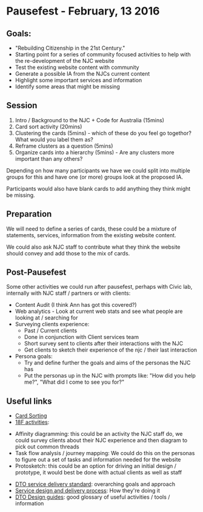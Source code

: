 # Pausefest - February, 13 2016

## Goals:
* "Rebuilding Citizenship in the 21st Century."
* Starting point for a series of community focused activities to help with the re-development of the NJC website
* Test the existing website content with community
* Generate a possible IA from the NJCs current content
* Highlight some important services and information
* Identify some areas that might be missing

## Session
1. Intro / Background to the NJC + Code for Australia (15mins)
2. Card sort activity (20mins)
3. Clustering the cards (5mins) - which of these do you feel go togethor? What would you label them as?
4. Reframe clusters as a question (5mins)
5. Organize cards into a hierarchy (5mins) - Are any clusters more important than any others?

Depending on how many participants we have we could split into multiple groups for this and have one (or more) groups look at the proposed IA.

Participants would also have blank cards to add anything they think might be missing.

## Preparation
We will need to define a series of cards, these could be a mixture of statements, services, information from the existing website content.

We could also ask NJC staff to contribute what they think the website should convey and add those to the mix of cards.

## Post-Pausefest
Some other activities we could run after pausefest, perhaps with Civic lab, internally with NJC staff / partners or with clients:

* Content Audit (I think Ann has got this covered?)
* Web analytics  - Look at current web stats and see what people are looking at / searching for
* Surveying clients experience:
  - Past / Current clients
  - Done in conjunction with Client services team
  - Short survey sent to clients after their interactions with the NJC
  - Get clients to sketch their experience of the njc / their last interaction
* Persona goals:
  - Try and define further the goals and aims of the personas the NJC has
  - Put the personas up in the NJC with prompts like: "How did you help me?", "What did I come to see you for?"

## Useful links
* [Card Sorting](http://boxesandarrows.com/card-sorting-a-definitive-guide/)
* [18F activities](http://njc.codeforaustralia.org/docs/18f-method-cards):
 - Affinity diagramming: this could be an activity the NJC staff do, we could survey clients about their NJC experience and then diagram to pick out common threads
 - Task flow analysis / journey mapping: We could do this on the personas to figure out a set of tasks and information needed for the website
 - Protosketch: this could be an option for driving an initial design / prototype, it would best be done with actual clients as well as staff
* [DTO service delivery standard](https://www.dto.gov.au/standard/): overarching goals and approach
* [Service design and delivery process](https://www.dto.gov.au/standard/service-design-and-delivery-process/): How they're doing it
* [DTO Design guides](https://www.dto.gov.au/standard/design-guides/): good glossary of useful activities / tools / information
